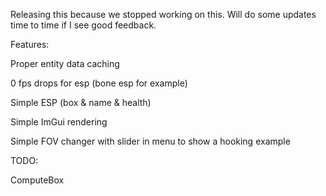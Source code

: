 Releasing this because we stopped working on this.
Will do some updates time to time if I see good feedback.

Features:

Proper entity data caching

0 fps drops for esp (bone esp for example)

Simple ESP (box & name & health)

Simple ImGui rendering

Simple FOV changer with slider in menu to show a hooking example

TODO:

ComputeBox
